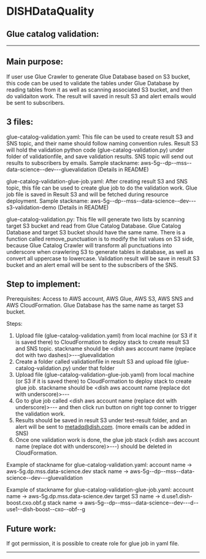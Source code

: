 # DISHDataQuality


## Glue catalog validation: 
___
## Main purpose:
If user use Glue Crawler to generate Glue Database based on S3 bucket, this code can be used to validate the tables under Glue Database by reading tables from it as well as scanning associated S3 bucket, and then do validaiton work. The result will saved in result S3 and alert emails would be sent to subscribers.


## 3 files:
glue-catalog-validation.yaml:
This file can be used to create result S3 and SNS topic, and their name should follow naming convention rules.
Result S3 will hold the validation python code (glue-catalog-validation.py) under folder of validationfile, and save validation results.
SNS topic will send out results to subscribers by emails.
Sample stackname: aws-5g--dp--mss--data-science--dev---gluevalidation (Details in README)

glue-catalog-validation-glue-job.yaml:
After creating result S3 and SNS topic, this file can be used to create glue job to do the validation work.
Glue job file is saved in Result S3 and will be fetched during resource deployment.
Sample stackname: aws-5g--dp--mss--data-science--dev---s3-validation-demo (Details in README)

glue-catalog-validation.py:
This file will generate two lists by scanning target S3 bucket and read from Glue Catalog Database. Glue Catalog Database and target S3 bucket should have the same name.
There is a function called remove_punctuation is to modify the list values on S3 side, because Glue Catalog Crawler will transform all punctuations into underscore when crawlering S3 to generate tables in database, as well as convert all uppercase to lowercase.
Validation result will be save in result S3 bucket and an alert email will be sent to the subscribers of the SNS.

## Step to implement:
Prerequisites:
Access to AWS account, AWS Glue, AWS S3, AWS SNS and AWS CloudFormation. Glue Database has the same name as target S3 bucket.

Steps:
1. Upload file (glue-catalog-validation.yaml) from local machine (or S3 if it is saved there) to CloudFormation to deploy stack
to create result S3 and SNS topic.
stackname should be <dish aws account name (replace dot with two dashes)>---gluevalidation
2. Create a folder called validationfile in result S3 and upload file (glue-catalog-validation.py) under that folder
3. Upload file (glue-catalog-validation-glue-job.yaml) from local machine (or S3 if it is saved there) to CloudFormation to deploy stack to create glue job. 
stackname should be <dish aws account name (replace dot with underscore)>---<target S3 bucket>
4. Go to glue job called <dish aws account name (replace dot with underscore)>---<target S3 bucket> and then click run button on right top conner to trigger the validation work.
5. Results should be saved in result S3 under test-result folder, and an alert will be sent to metadq@dish.com. (more emails can be added in SNS)
6. Once one validation work is done, the glue job stack (<dish aws account name (replace dot with underscore)>---<target S3 bucket>) should be deleted in CloudFormation.

Example of stackname for glue-catalog-validation.yaml:
account name -> aws-5g.dp.mss.data-science.dev
stack name -> aws-5g--dp--mss--data-science--dev---gluevalidation

Example of stackname for glue-catalog-validation-glue-job.yaml:
account name -> aws-5g.dp.mss.data-science.dev
target S3 name -> d.use1.dish-boost.cxo.obf.g
stack name -> aws-5g--dp--mss--data-science--dev---d--use1--dish-boost--cxo--obf--g

## Future work:
If got permission, it is possible to create role for glue job in yaml file.
___


